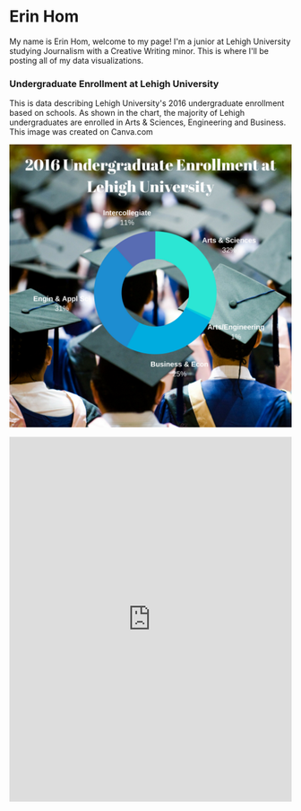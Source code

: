 # Erin Hom
My name is Erin Hom, welcome to my page! I'm a junior at Lehigh University studying Journalism with a Creative Writing minor. This is where I'll be posting all of my data visualizations.

### Undergraduate Enrollment at Lehigh University
This is data describing Lehigh University's 2016 undergraduate enrollment based on schools. As shown in the chart, the majority of Lehigh undergraduates are enrolled in Arts & Sciences, Engineering and Business. This image was created on Canva.com

![text](https://github.com/erinhom/erinhom.github.io/blob/master/undergrad.png?raw=true)
<iframe src='https://cdn.knightlab.com/libs/timeline3/latest/embed/index.html?source=16PkbMabdUchKpK6c-7KyEReXtUUjk6h18heQBmyL0qg&font=Default&lang=en&initial_zoom=2&height=650' width='100%' height='650' webkitallowfullscreen mozallowfullscreen allowfullscreen frameborder='0'></iframe>
